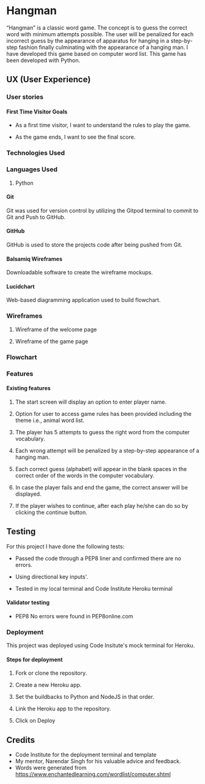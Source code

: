# Hangman
“Hangman” is a classic word game. The concept is to guess the correct word with minimum attempts possible. The user will be penalized for each incorrect guess by the appearance of apparatus for hanging in a step-by-step fashion finally culminating with the appearance of a hanging man. I have developed this game based on computer word list. This game has been developed with Python. 

## UX (User Experience)

### User stories

#### First Time Visitor Goals

- As a first time visitor, I want to understand the rules to play the game.

- As the game ends, I want to see the final score. 

### Technologies Used

### Languages Used

1. Python

#### Git

Git was used for version control by utilizing the Gitpod terminal to commit to Git and Push to GitHub.

#### GitHub

GitHub is used to store the projects code after being pushed from Git.

#### Balsamiq Wireframes

Downloadable software to create the wireframe mockups.


#### Lucidchart

Web-based diagramming application used to build flowchart.


### Wireframes

1. Wireframe of the welcome page

2. Wireframe of the game page


### Flowchart




### Features

#### Existing features

1. The start screen will display an option to enter player name.

2. Option for user to access game rules has been provided including the theme i.e., animal word list.

3. The player has 5 attempts to guess the right word from the computer vocabulary.

4. Each wrong attempt will be penalized by a step-by-step appearance of a hanging man. 

5. Each correct guess (alphabet) will appear in the blank spaces in the correct order of the words in the computer vocabulary. 

6. In case the player fails and end the game, the correct answer will be displayed.

7. If the player wishes to continue, after each play he/she can do so by clicking the continue button.


## Testing

For this project I have done the following tests:

- Passed the code through a PEP8 liner and confirmed there are no errors.

- Using directional key inputs'.

- Tested in my local terminal and Code Institute Heroku terminal


#### Validator testing

- PEP8 No errors were found in PEP8online.com

### Deployment

This project was deployed using Code Insitute's mock terminal for Heroku.

#### Steps for deployment

1. Fork or clone the repository.

2. Create a new Heroku app.

3. Set the buildbacks to Python and NodeJS in that order.

4. Link the Heroku app to the repository.

5. Click on Deploy


## Credits

- Code Institute for the deployment terminal and template
- My mentor, Narendar Singh for his valuable advice and feedback.
- Words were generated from https://www.enchantedlearning.com/wordlist/computer.shtml











